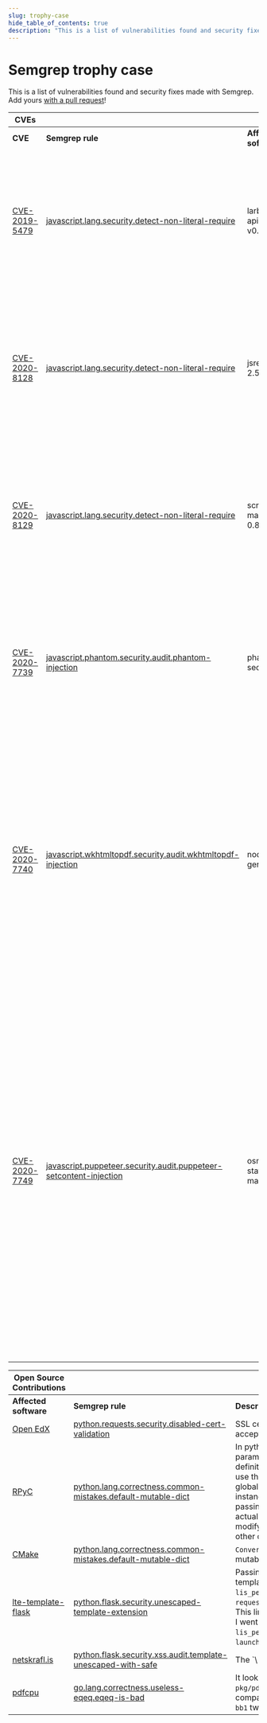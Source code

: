 ```yaml
---
slug: trophy-case
hide_table_of_contents: true
description: "This is a list of vulnerabilities found and security fixes made with Semgrep."
---
```


# Semgrep trophy case

This is a list of vulnerabilities found and security fixes made with Semgrep.
Add yours [with a pull request](https://github.com/semgrep/semgrep-docs)!

|CVEs	|	|	|	|
|---	|---	|---	|---	|
|**CVE**	|**Semgrep rule**	|**Affected software**	|**Description**	|
|[CVE-2019-5479](https://nvd.nist.gov/vuln/detail/CVE-2019-5479)	|[javascript.lang.security.detect-non-literal-require](https://semgrep.dev/r?q=javascript.lang.security.detect-non-literal-require)	|larbitbase-api < v0.5.5	|An unintended require vulnerability in <v0.5.5 larvitbase-api may allow an attacker to load arbitrary non-production code (JavaScript file).	|
|[CVE-2020-8128](https://nvd.nist.gov/vuln/detail/CVE-2020-8128)	|[javascript.lang.security.detect-non-literal-require](https://semgrep.dev/r?q=javascript.lang.security.detect-non-literal-require)	|jsreport < 2.5.0	|An unintended require and server-side request forgery vulnerabilities in jsreport version 2.5.0 and earlier allow attackers to execute arbitrary code.	|
|[CVE-2020-8129](https://nvd.nist.gov/vuln/detail/CVE-2020-8129)	|[javascript.lang.security.detect-non-literal-require](https://semgrep.dev/r?q=javascript.lang.security.detect-non-literal-require)	|script-manager < 0.8.6	|An unintended require vulnerability in script-manager npm package version 0.8.6 and earlier may allow attackers to execute arbitrary code.	|
|[CVE-2020-7739](https://nvd.nist.gov/vuln/detail/CVE-2020-7739)	|[javascript.phantom.security.audit.phantom-injection](https://semgrep.dev/r?q=javascript.phantom.security.audit.phantom-injection)	|phantomjs-seo	|This affects all versions of package phantomjs-seo. It is possible for an attacker to craft a url that will be passed to a PhantomJS instance allowing for an SSRF attack.	|
|[CVE-2020-7740](https://nvd.nist.gov/vuln/detail/CVE-2020-7740)	|[javascript.wkhtmltopdf.security.audit.wkhtmltopdf-injection](https://semgrep.dev/r?q=javascript.wkhtmltopdf.security.audit.wkhtmltopdf-injection)	|node-pdf-generator	|This affects all versions of package node-pdf-generator. Due to lack of user input validation and sanitization done to the content given to node-pdf-generator, it is possible for an attacker to craft a url that will be passed to an external server allowing an SSRF attack.	|
|[CVE-2020-7749](https://nvd.nist.gov/vuln/detail/CVE-2020-7749)	|[javascript.puppeteer.security.audit.puppeteer-setcontent-injection](https://semgrep.dev/r?q=javascript.puppeteer.security.audit.puppeteer-setcontent-injection)	|osm-static-maps	|This affects all versions of package osm-static-maps. User input given to the package is passed directly to a template without escaping (`{{{ ... }}}`). As such, it is possible for an attacker to inject arbitrary HTML/JS code and depending on the context. It will be outputted as an HTML on the page which gives opportunity for XSS or rendered on the server (puppeteer) which also gives opportunity for SSRF and Local File Read.	|

<!--
|[CVE-2020-8492](https://nvd.nist.gov/vuln/detail/CVE-2020-8492)	|[contrib.dlint.redos.dlint-catastrophic-redos](https://semgrep.dev/r?q=contrib.dlint.redos.dlint-catastrophic-redos)	|Python 2.7-2.717, 3.7-3.5.9, 3.6-3.6.10, 3.7-3.7.6, and 3.8-3.8.1	|Python 2.7 through 2.7.17, 3.5 through 3.5.9, 3.6 through 3.6.10, 3.7 through 3.7.6, and 3.8 through 3.8.1 allows an HTTP server to conduct Regular Expression Denial of Service (ReDoS) attacks against a client because of `urllib.request`.`AbstractBasicAuthHandler` catastrophic backtracking.	|
|[CVE-2020-6817](https://github.com/advisories/GHSA-vqhp-cxgc-6wmm)	|[contrib.dlint.redos.dlint-catastrophic-redos](https://semgrep.dev/r?q=contrib.dlint.redos.dlint-catastrophic-redos)	|Mozilla Bleach < 3.1.4	|`bleach.clean` behavior parsing style attributes could result in a regular expression denial of service (ReDoS). Calls to `bleach.clean` with an allowed tag with an allowed `style` attribute are vulnerable to ReDoS.	|
-->

| Open Source Contributions                                                                                                                                             |                                                                                                                                                                                                                                                                                                                                                                                                                                                                                                     |                                                                                                                                                                                                                                                                                                                                                                                                                        |
| ---                                                                                                                                                                   | ---                                                                                                                                                                                                                                                                                                                                                                                                                                                                                                 | ---                                                                                                                                                                                                                                                                                                                                                                                                                    |
| **Affected software**                                                                                                                                                 | **Semgrep rule**                                                                                                                                                                                                                                                                                                                                                                                                                                                                                    | **Description**                                                                                                                                                                                                                                                                                                                                                                                                        |
| [Open EdX](https://github.com/edx/edx-platform/commit/3f1220276d72cada2d4aa5f812768a3dff6e711a#diff-4e1bff4f8c5f8ff3ffb5aad2c61aa9433876ba2462c62f22488f2382457a84ae) | [python.requests.security.disabled-cert-validation](https://semgrep.dev/r?q=python.requests.security.disabled-cert-validation)                       | SSL certifcation is disabled in order to accept self-signed certificates.                                                                                                                                                                                                                                                                                                                                              |
| [RPyC](https://github.com/tomerfiliba-org/rpyc/pull/376)                                                                                                              | [python.lang.correctness.common-mistakes.default-mutable-dict](https://semgrep.dev/r?q=python.lang.correctness.common-mistakes.default-mutable-dict) | In python, the default values of function parameters are instantiated at function definition time. All calls to that function that use the default value all point to the same global object. Because of this, two instances of Server (initialized without passing in a protocol_config option) actually share the same protocol_config. So modifying one server's config affects the other ones.                     |
| [CMake](https://gitlab.kitware.com/cmake/cmake/-/merge_requests/4432)                                                                                                 | [python.lang.correctness.common-mistakes.default-mutable-dict](https://semgrep.dev/r?q=python.lang.correctness.common-mistakes.default-mutable-dict) | `ConvertMSBuildXMLToJSON`: Fix python mutable default data structure                                                                                                                                                                                                                                                                                                                                                   |
| [lte-template-flask](https://github.com/ucfopen/lti-template-flask/pull/13)                                                                                           | [python.flask.security.unescaped-template-extension](https://semgrep.dev/r?q=python.flask.security.unescaped-template-extension)                     | Passing the host parameter to your jinja template in `views.py:63`. `lis_person_name_full` comes from `request.form.get('lis_person_name_full')`. This line may be susceptible to XSS attacks. I went ahead and html-escaped the `lis_person_name_full` variable in `launch.htm.j2` file using the `{{value\                                                                                                           | e}}` pattern in Jinja. (https://jinja.palletsprojects.com/en/2.10.x/templates/#working-with-manual-escaping). Note that if your template file extensions ended with `.html`, `.htm`, `.xml`, or `.xhtml`, they would have been automatically html escaped. |
| [netskrafl.is](https://github.com/mideind/Netskrafl/pull/76)                                                                                                          | [python.flask.security.xss.audit.template-unescaped-with-safe](https://semgrep.dev/r?q=python.flask.security.xss.audit.template-unescaped-with-safe) | The `\                                                                                                                                                                                                                                                                                                                                                                                                                 | safe` filter from `from_url` in the `userprefs.html` template causes XSS.                                                                                                                                                                                  |
| [pdfcpu](https://github.com/pdfcpu/pdfcpu/pull/200)                                                                                                                   | [go.lang.correctness.useless-eqeq.eqeq-is-bad](https://semgrep.dev/r?q=go.lang.correctness.useless-eqeq.eqeq-is-bad)                                 | It looks like this test case in `pkg/pdfcpu/image_test.go` was intending to compare `bb1` with `bb2`, but it was comparing `bb1` twice.                                                                                                                                                                                                                                                                                |


<!-- 
The contrib.dlint.redos.dlint-catastrophic-redos rule does not have any rule superseding it in registry. And it appears to be a Bento rule in conjunction with dlint, not a Semgrep one.
https://semgrep.dev/blog/2020/improving-redos-detection-with-dlint-and-r2c/

| [Poetry](https://github.com/python-poetry/poetry/issues/1902)                 | [contrib.dlint.redos.dlint-catastrophic-redos](https://semgrep.dev/r?q=contrib.dlint.redos.dlint-catastrophic-redos)                                 | This ReDoS occurs due to `r"(?:(?P<user>.+)@)*"` in both expressions. This is due to [nested quantifiers](https://www.regular-expressions.info/redos.html) with overlapping character space.                                                                                                                                                                                                                           |
| [Colorama](https://github.com/tartley/colorama/issues/247)                    | [contrib.dlint.redos.dlint-catastrophic-redos](https://semgrep.dev/r?q=contrib.dlint.redos.dlint-catastrophic-redos)                                 | The ReDoS occurs due to `'\001?\033\\]((?:.\                                                                                                                                                                                                                                                                                                                                                                           | ;)*?)(\x07)\002?'`. In particular, this portion of the expression: `(?:.\                                                                                                                                                                                  | ;)*`. This is due to [mutually inclusive alternation](https://www.regular-expressions.info/redos.html) within a quantifier. Since `.` and `;` have character overlap.         |
| [Bottle](https://github.com/bottlepy/bottle/issues/1194)                      | [contrib.dlint.redos.dlint-catastrophic-redos](https://semgrep.dev/r?q=contrib.dlint.redos.dlint-catastrophic-redos)                                 | A special subject string can be crafted to cause it to catastrophic backtracking. The culprit here is this portion of the expression: `((?:\\\\.\                                                                                                                                                                                                                                                                      | [^\\\\>]+)+)?`. Due to [mutually inclusive alternation](https://www.regular-expressions.info/redos.html), a long string of dots (`.`) will backtrack this expression.                                                                                      |
| [Splunk SDK Python](https://github.com/splunk/splunk-sdk-python/issues/309)   | [contrib.dlint.redos.dlint-catastrophic-redos](https://semgrep.dev/r?q=contrib.dlint.redos.dlint-catastrophic-redos)                                 | The finding in `internals.py` at line 235 occurs due to `(?:\\.\                                                                                                                                                                                                                                                                                                                                                       | ""\                                                                                                                                                                                                                                                        | [^"])+`. This is due to [mutually inclusive alternation](https://www.regular-expressions.info/redos.html) within a quantifier. Since `\\.` and `[^"]` have character overlap. |
| [requests-gssapi](https://github.com/pythongssapi/requests-gssapi/pull/22)    | [contrib.dlint.redos.dlint-catastrophic-redos](https://semgrep.dev/r?q=contrib.dlint.redos.dlint-catastrophic-redos)                                 | Denial-of-service (DoS) bug in `requests_kerberos.kerberos_._negotiate_value`. In particular, the `(?:.*,)*` portion of the regular expression causes catastrophic backtracking. Since "." and "," overlap and there are nested quantifiers we can cause catastrophic backtracking by repeating a comma. This means a server can send a specially crafted header along with an HTTP 401 and cause a DoS on the client. |
-->
